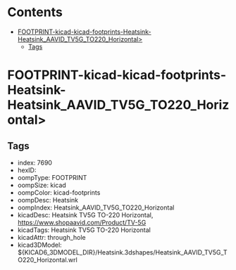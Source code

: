 



Contents
========

* [FOOTPRINT-kicad-kicad-footprints-Heatsink-Heatsink_AAVID_TV5G_TO220_Horizontal>](#footprint-kicad-kicad-footprints-heatsink-heatsink_aavid_tv5g_to220_horizontal)
	* [Tags](#tags)

# FOOTPRINT-kicad-kicad-footprints-Heatsink-Heatsink_AAVID_TV5G_TO220_Horizontal>

## Tags

- index: 7690
- hexID: 
- oompType: FOOTPRINT
- oompSize: kicad
- oompColor: kicad-footprints
- oompDesc: Heatsink
- oompIndex: Heatsink_AAVID_TV5G_TO220_Horizontal
- kicadDesc: Heatsink TV5G TO-220 Horizontal, https://www.shopaavid.com/Product/TV-5G
- kicadTags: Heatsink TV5G TO-220 Horizontal
- kicadAttr: through_hole
- kicad3DModel: ${KICAD6_3DMODEL_DIR}/Heatsink.3dshapes/Heatsink_AAVID_TV5G_TO220_Horizontal.wrl
